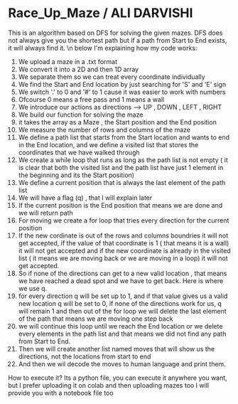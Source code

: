 # Race_Up_Maze / ALI DARVISHI

This is an algorithm based on DFS for solving the given mazes.
DFS does not always give you the shortest path but if a path from Start to End exists, it will always find it. \n
below I'm explaining how my code works:
1. We upload a maze in a .txt format
2. We convert it into a 2D and then 1D array
3. We separate them so we can treat every coordinate individually
4. We find the Start and End location by just searching for 'S' and 'E' sign
5. We switch '.' to 0 and '#' to 1 cause it was easier to work with numbers
6. Ofcourse 0 means a free pass and 1 means a wall
7. We introduce our actions as directions --> UP , DOWN , LEFT , RIGHT
8. We build our function for solving the maze
9. it takes the array as a Maze , the Start position and the End position
10. We measure the number of rows and columns of the maze
11. We define a path list that starts from the Start location and wants to end in the End location, and we define a visited list that stores the coordinates that we have walked through
12. We create a while loop that runs as long as the path list is not empty ( it is clear that both the visited list and the path list have just 1 element in the beginning and its the Start position)
13. We define a current position that is always the last element of the path list
14. We will have a flag (q) , that I will explain later
15. If the current position is the End position that means we are done and we will return path
16. For moving we create a for loop that tries every direction for the current position
17. If the new cordinate is out of the rows and columns boundries it will not get accepted, if the value of that coordinate is 1 ( that means it is a wall) it will not get accepted and if the new coordinate is already in the visited list ( it means we are moving back or we are moving in a loop) it will not get accepted.
18. So if none of the directions can get to a new valid location , that means we have reached a dead spot and we have to get back. Here is where we use q.
19. for every direction q will be set up to 1, and if that value gives us a valid new location q will be set to 0, if none of the directions work for us, q will remain 1 and then out of the for loop we will delete the last element of the path that means we are moving one step back
20. we will continue this loop until we reach the End location or we delete every elements in the path list and that means we did not find any path from Start to End.
21. Then we will create another list named moves that will show us the directions, not the locations from start to end
22. And then we wil decode the moves to human language and print them.

How to execute it?
Its a python file, you can execute it anywhere you want, but I prefer uploading it on colab and then uploading mazes too 
I will provide you with a notebook file too


